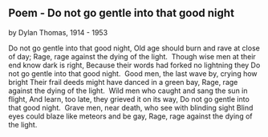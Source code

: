 ## Poem - Do not go gentle into that good night

by Dylan Thomas, 1914 - 1953 

Do not go gentle into that good night, Old age should burn and rave at close of day; Rage, rage against the dying of the light.  Though wise men at their end know dark is right, Because their words had forked no lightning they Do not go gentle into that good night.  Good men, the last wave by, crying how bright Their frail deeds might have danced in a green bay, Rage, rage against the dying of the light.  Wild men who caught and sang the sun in flight, And learn, too late, they grieved it on its way, Do not go gentle into that good night.  Grave men, near death, who see with blinding sight Blind eyes could blaze like meteors and be gay, Rage, rage against the dying of the light.

